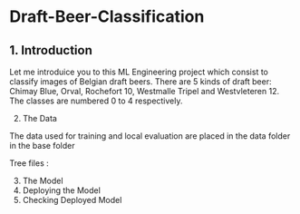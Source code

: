 # Draft-Beer-Classification

## 1. Introduction

Let me introduice you to this ML Engineering project which consist to classify images of Belgian draft beers. 
There are 5 kinds of draft beer: Chimay Blue, Orval, Rochefort 10, Westmalle Tripel and Westvleteren 12. The classes are numbered 0 to 4 respectively. 


2. The Data

The data used for training and local evaluation are placed in the data folder in the base folder


Tree files : 



3. The Model
4. Deploying the Model
5. Checking Deployed Model

